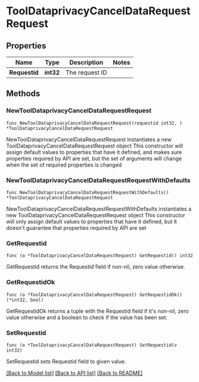 # ToolDataprivacyCancelDataRequestRequest

## Properties

Name | Type | Description | Notes
------------ | ------------- | ------------- | -------------
**Requestid** | **int32** | The request ID | 

## Methods

### NewToolDataprivacyCancelDataRequestRequest

`func NewToolDataprivacyCancelDataRequestRequest(requestid int32, ) *ToolDataprivacyCancelDataRequestRequest`

NewToolDataprivacyCancelDataRequestRequest instantiates a new ToolDataprivacyCancelDataRequestRequest object
This constructor will assign default values to properties that have it defined,
and makes sure properties required by API are set, but the set of arguments
will change when the set of required properties is changed

### NewToolDataprivacyCancelDataRequestRequestWithDefaults

`func NewToolDataprivacyCancelDataRequestRequestWithDefaults() *ToolDataprivacyCancelDataRequestRequest`

NewToolDataprivacyCancelDataRequestRequestWithDefaults instantiates a new ToolDataprivacyCancelDataRequestRequest object
This constructor will only assign default values to properties that have it defined,
but it doesn't guarantee that properties required by API are set

### GetRequestid

`func (o *ToolDataprivacyCancelDataRequestRequest) GetRequestid() int32`

GetRequestid returns the Requestid field if non-nil, zero value otherwise.

### GetRequestidOk

`func (o *ToolDataprivacyCancelDataRequestRequest) GetRequestidOk() (*int32, bool)`

GetRequestidOk returns a tuple with the Requestid field if it's non-nil, zero value otherwise
and a boolean to check if the value has been set.

### SetRequestid

`func (o *ToolDataprivacyCancelDataRequestRequest) SetRequestid(v int32)`

SetRequestid sets Requestid field to given value.



[[Back to Model list]](../README.md#documentation-for-models) [[Back to API list]](../README.md#documentation-for-api-endpoints) [[Back to README]](../README.md)



